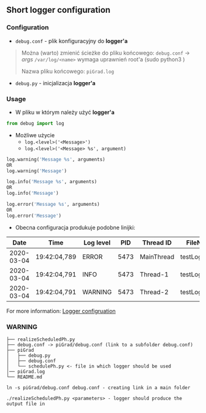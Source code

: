 ## Short logger configuration

### Configuration
* `debug.conf` - plik konfiguracyjny do __logger'a__
> Można (warto) zmienić ścieżke do pliku końcowego: `debug.conf` ->  *args*
> `/var/log/<name>` wymaga uprawnień root'a (sudo python3 <filename>)
>
> Nazwa pliku końcowego: `piGrad.log`
* `debug.py` - inicjalizacja __logger'a__

### Usage
* W pliku w którym należy użyć __logger'a__

```python
from debug import log
```

* Możliwe użycie 
  * `log.<level>('<Message>')`
  * `log.<level>('<Message> %s', argument)`


```python
log.warning('Message %s', arguments)
OR
log.warning('Message')

log.info('Message %s', arguments)
OR
log.info('Message')

log.error('Message %s', arguments)
OR
log.error('Message')
```

* Obecna configuracja produkuje podobne linijki:

|Date       | Time         | Log level | PID  | Thread ID | FileName      | FuncName | Message  |
|-----------|--------------|-----------|------|-----------|---------------|----------|----------|
|2020-03-04 | 19:42:04,789 | ERROR     | 5473 |MainThread | testLogger.py | logInfo: | I'm there|
|2020-03-04|19:42:04,791   |INFO       |5473  |Thread-1   |testLogger.py  |logInfo:  |I'm there |
|2020-03-04|19:42:04,791   |WARNING    |5473  |Thread-2   |testLogger.py  |logInfo:  |I'm there |

For more information:
[Logger configruation](https://docs.python.org/3/library/logging.html)

### WARNING
```
├── realizeScheduledPh.py
├── debug.conf -> piGrad/debug.conf (link to a subfolder debug.conf)
├── piGrad
│   ├── debug.py
│   ├── debug.conf
│   └── schedulePh.py <- file in which logger should be used
│── piGrad.log
└── README.md

ln -s piGrad/debug.conf debug.conf - creating link in a main folder

./realizeScheduledPh.py <parameters> - logger should produce the output file in
```
